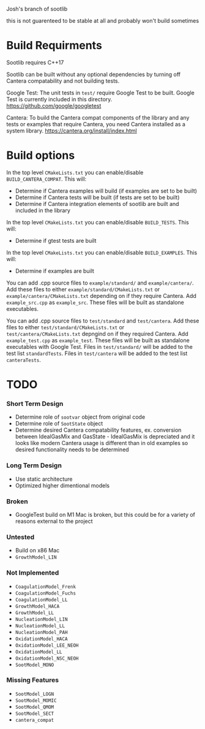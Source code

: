 Josh's branch of sootlib

this is not guarenteed to be stable at all and probably won't build sometimes

# Build Requirments

Sootlib requires C++17

Sootlib can be built without any optional dependencies by turning off Cantera compatability and not building tests.

Google Test: The unit tests in `test/` require Google Test to be built. Google Test is currently included in this
directory. https://github.com/google/googletest

Cantera: To build the Cantera compat components of the library and any tests or examples that require Cantera, you need
Cantera installed as a system library. https://cantera.org/install/index.html

# Build options

In the top level `CMakeLists.txt` you can enable/disable `BUILD_CANTERA_COMPAT`. This will:
* Determine if Cantera examples will build (if examples are set to be built)
* Determine if Cantera tests will be built (if tests are set to be built)
* Determine if Cantera integration elements of sootlib are built and included in the library

In the top level `CMakeLists.txt` you can enable/disable `BUILD_TESTS`. This will:
* Determine if gtest tests are built

In the top level `CMakeLists.txt` you can enable/disable `BUILD_EXAMPLES`. This will:
* Determine if examples are built

You can add .cpp source files to `example/standard/` and `example/cantera/`. Add these files to either
`example/standard/CMakeLists.txt` or `example/cantera/CMakeLists.txt` depending on if they require Cantera. Add
`example_src.cpp` as `example_src`. These files will be built as standalone executables.

You can add .cpp source files to `test/standard` and `test/cantera`. Add these files to either
`test/standard/CMakeLists.txt` or `test/cantera/CMakeLists.txt` depngind on if they required Cantera. Add
`example_test.cpp` as `example_test`. These files will be built as standalone executables with Google Test. Files in
`test/standard/` will be added to the test list `standardTests`. Files in `test/cantera` will be added to the test list
`canteraTests`.

# TODO

### Short Term Design

* Determine role of `sootvar` object from original code
* Determine role of `SootState` object
* Determine desired Cantera compatability features, ex. conversion between IdealGasMix and GasState - IdealGasMix is 
  depreciated and it looks like modern Cantera usage is different than in old examples so desired functionality needs to
  be determined
  
### Long Term Design

* Use static architecture
* Optimized higher dimentional models

### Broken

* GoogleTest build on M1 Mac is broken, but this could be for a variety of reasons external to the project 

### Untested

* Build on x86 Mac
* `GrowthModel_LIN`

### Not Implemented

* `CoagulationModel_Frenk`
* `CoagulationModel_Fuchs`
* `CoagulationModel_LL`
* `GrowthModel_HACA`
* `GrowthModel_LL`
* `NucleationModel_LIN`
* `NucleationModel_LL`
* `NucleationModel_PAH`
* `OxidationModel_HACA`
* `OxidationModel_LEE_NEOH`
* `OxidationModel_LL`
* `OxidationModel_NSC_NEOH`
* `SootModel_MONO`

### Missing Features

* `SootModel_LOGN`
* `SootModel_MOMIC`
* `SootModel_QMOM`
* `SootModel_SECT`
* `cantera_compat`
